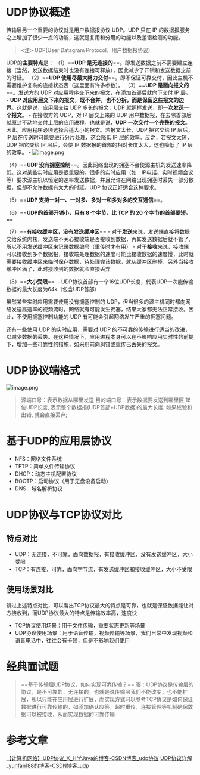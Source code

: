 # UDP协议概述
传输层另一个重要的协议就是用户数据报协议 UDP。UDP 只在 IP 的数据报服务之上增加了很少一点的功能，这就是复用和分用的功能以及差错检测的功能。
><注> UDP(User Datagram Protocol，用户数据报协议)

UDP的**主要特点**是：
（1）==**UDP 是无连接的**==。即发送数据之前不需要建立连接（当然，发送数据结束时也没有连接可释放），因此减少了开销和发送数据之前的时延。
（2）==**UDP 使用尽最大努力交付**==。即不保证可靠交付，因此主机不需要维护复杂的连接状态表（这里面有许多参数）。
（3）==**UDP 是面向报文的**==。发送方的 UDP 对应用程序交下来的报文，在添加首部后就向下交付 IP 层。
	- **UDP 对应用层交下来的报文，既不合并，也不分拆，而是保留这些报文的边界**。这就是说，应用层交给 UDP 多长的报文，UDP 就照样发送，即**一次发送一个报文**。
	- 在接收方的 UDP，对 IP 层交上来的 UDP 用户数据报，在去除首部后就原封不动地交付上层的应用进程。也就是说，**UDP 一次交付一个完整的报文**。因此，应用程序必须选择合适大小的报文。若报文太长，UDP 把它交给 IP 层后，IP 层在传送时可能要进行分片处理，这会降低 IP 层的效率。反之，若报文太短，UDP 把它交给 IP 层后，会使 IP 数据报的首部的相对长度太大，这也降低了 IP 层的效率。
	- ![image.png](https://image-1311137268.cos.ap-chengdu.myqcloud.com/SiYuan/20230318145311.png)

（4）==**UDP 没有拥塞控制**==。因此网络出现的拥塞不会使源主机的发送速率降低。这对某些实时应用是很重要的。很多的实时应用（如：IP电话、实时视频会议等）要求源主机以恒定的速率发送数据，并且允许在网络出现拥塞时丢失一部分数据，但却不允许数据有太大的时延。UDP 协议正好适合这种要求。

（5）==**UDP 支持一对一、一对多、多对一和多对多的交互通信**==。

（6）==**UDP的首部开销小，只有 8 个字节，比 TCP 的 20 个字节的首部要短。**==

（7）==**有接收缓冲区，没有发送缓冲区**==
	- 对于**发送**来说，发送端直接将数据交给系统内核，发送端不关心接收端是否接收到数据，再其发送数据后就不管了，所以不用发送缓冲区来记录数据编号（重传时才有用） 
	- 对于**接收**来说，接收端可以接收到多个数据报，接收端处理数据的速度可能比接收数据的速度慢，此时就需要接收缓冲区来临时保存数据，待处理完该数据，就从缓冲区删掉，另外当接收缓冲区满了，此时接收到的数据就会直接丢弃

（8）==**大小受限**== 
	- UDP协议首部有一个16位UDP长度，代表UDP一次能传输数据的最大长度为64k（包含UDP首部）

虽然某些实时应用需要使用没有拥塞控制的 UDP，但当很多的源主机同时都向网络发送高速率的视频流时，网络就有可能发生拥塞，结果大家都无法正常接收。因此，不使用拥塞控制功能的 UDP 有可能会引起网络发生严重的拥塞问题。

还有一些使用 UDP 的实时应用，需要对 UDP 的不可靠的传输进行适当的改进，以减少数据的丢失。在这种情况下，应用进程本身可以在不影响应用实时性的前提下，增加一些可靠性的措施，如采用前向纠错或重传已丢失的报文。 

# UDP协议端格式
![image.png](https://image-1311137268.cos.ap-chengdu.myqcloud.com/SiYuan/20230318145330.png)

> 源端口号：表示数据从哪里发送
> 目的端口号：表示数据要发送到哪里区
>16位UDP长度, 表示整个数据报(UDP首部+UDP数据)的最大长度; 
>如果校验和出错, 就会直接丢弃;

#  基于UDP的应用层协议 
-   NFS：网络文件系统
-   TFTP：简单文件传输协议
-   DHCP：动态主机配置协议
-   BOOTP：启动协议（用于无盘设备启动）
-   DNS：域名解析协议

# UDP协议与TCP协议对比
## 特点对比
- UDP：无连接，不可靠，面向数据报，有接收缓冲区，没有发送缓冲区，大小受限
- TCP：有连接，可靠，面向字节流，有发送缓冲区和接收缓冲区，大小不受限


## 使用场景对比
讲过上述特点对比，可以看出TCP协议最大的特点是可靠，也就是保证数据能让对方接收到，而UDP协议最大的特点是传输效率高，速度快
- TCP协议使用场景：用于文件传输，重要状态更新等场景
- UDP协议使用场景：用于语音传输，视频传输等场景，我们日常中发现视频和语音电话中，往往会有卡顿，但是不影响我们使用


# 经典面试题 
>==基于传输层UDP协议，如何实现可靠传输？==
>答：UDP协议是传输层的协议，是不可靠的，无连接的，也就是说传输层我们不能改变，也不能扩展，所以只能在应用层进行扩展，而实现方式可以参考TCP协议是如何保证数据进行可靠传输的，如添加确认应答，超时重传，连接管理等机制确保数据可以被接收，从而实现数据的可靠传输




# 参考文章
[【计算机网络】UDP协议_X_H学Java的博客-CSDN博客_udp协议](https://blog.csdn.net/qq_58710208/article/details/126117854)
[UDP协议详解_yunfan188的博客-CSDN博客_udp](https://blog.csdn.net/u010429831/article/details/120010948)